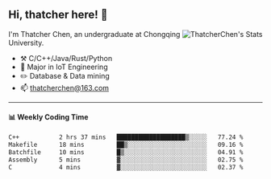 ## Hi, thatcher here! :wave:

<img align="right" src="https://github-readme-stats.vercel.app/api?username=thatcherchen&title_color=333&text_color=777" alt="ThatcherChen's Stats" >

I'm Thatcher Chen, an undergraduate at Chongqing University.

- :hammer_and_pick:  C/C++/Java/Rust/Python
- :seedling:  Major in IoT Engineering
- :pencil2:  Database & Data mining
- :mailbox: thatcherchen@163.com

---

#### :bar_chart: Weekly Coding Time

<!--START_SECTION:waka-->

```txt
C++           2 hrs 37 mins   ███████████████████▒░░░░░   77.24 %
Makefile      18 mins         ██▒░░░░░░░░░░░░░░░░░░░░░░   09.16 %
Batchfile     10 mins         █▒░░░░░░░░░░░░░░░░░░░░░░░   04.91 %
Assembly      5 mins          ▓░░░░░░░░░░░░░░░░░░░░░░░░   02.75 %
C             4 mins          ▓░░░░░░░░░░░░░░░░░░░░░░░░   02.37 %
```

<!--END_SECTION:waka-->

